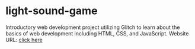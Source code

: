 # light-sound-game
Introductory web development project utilizing Glitch to learn about the basics of web development including HTML, CSS, and JavaScript.
Website URL: [click here](https://light-soundgame.glitch.me/)
